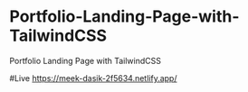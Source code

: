 # Portfolio-Landing-Page-with-TailwindCSS
Portfolio Landing Page with TailwindCSS

#Live
https://meek-dasik-2f5634.netlify.app/
